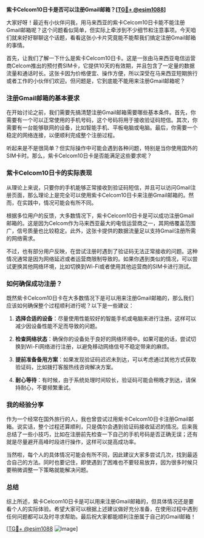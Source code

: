 **紫卡Celcom10日卡是否可以注册Gmail邮箱？[[TG💪+ @esim1088](https://t.me/s/esim1088)]**

大家好呀！最近有小伙伴问我，用马来西亚的紫卡Celcom10日卡能不能注册Gmail邮箱呢？这个问题看似简单，但实际上牵涉到不少细节和注意事项。今天咱们就来好好聊聊这个话题，看看这张小卡片究竟能不能帮我们搞定注册Gmail邮箱的事情。

首先，让我们了解一下什么是紫卡Celcom10日卡。这是一张由马来西亚电信运营商Celcom推出的预付费SIM卡，它提供10天的有效期，并且包含了一定量的数据流量和通话时长。这张卡因为价格便宜、操作方便，所以深受在马来西亚短期旅行或者工作的小伙伴们欢迎。但问题是，它到底能不能用来注册Gmail邮箱呢？

### 注册Gmail邮箱的基本要求

在开始讨论之前，我们需要先搞清楚注册Gmail邮箱需要哪些基本条件。首先，你需要有一个可以正常使用的手机号码，这个号码将用于接收验证码短信。其次，你需要有一台能够联网的设备，比如智能手机、平板电脑或电脑。最后，你需要一个稳定的网络连接，以便顺利完成整个注册过程。

听起来是不是很简单？但实际操作中可能会遇到各种问题，特别是当你使用国外的SIM卡时。那么，紫卡Celcom10日卡是否能满足这些要求呢？

### 紫卡Celcom10日卡的实际表现

从理论上来说，只要你的手机能够正常接收到验证码短信，并且可以访问Gmail注册页面，那么理论上是完全可以使用紫卡Celcom10日卡来注册Gmail邮箱的。然而，在实践中，情况可能会有所不同。

根据多位用户的反馈，大多数情况下，紫卡Celcom10日卡是可以成功注册Gmail邮箱的。这是因为Celcom作为马来西亚最大的电信运营商之一，其网络覆盖范围广，信号质量也比较稳定。此外，这张卡提供的数据流量足以支持Gmail注册所需的网络需求。

不过，也有部分用户反映，在尝试注册时遇到了验证码无法正常接收的问题。这种情况通常是因为网络延迟或者运营商限制导致的。如果你遇到类似的情况，可以尝试更换其他网络环境，比如切换到Wi-Fi或者使用其他运营商的SIM卡进行测试。

### 如何确保成功注册？

既然紫卡Celcom10日卡在大多数情况下是可以用来注册Gmail邮箱的，那么我们应该如何确保整个过程顺利进行呢？以下是一些建议：

1. **选择合适的设备**：尽量使用性能较好的智能手机或电脑来进行注册。这样可以减少因设备性能不足而导致的问题。
   
2. **检查网络状态**：确保你的设备处于良好的网络环境中。如果可能的话，尝试切换到Wi-Fi网络进行注册，以避免移动网络信号不稳定带来的麻烦。

3. **提前准备备用方案**：如果发现验证码迟迟未到达，可以考虑通过其他方式获取验证码，比如拨打客服热线咨询解决方案。

4. **耐心等待**：有时候，由于系统处理时间较长，验证码可能会稍晚才到达，请保持耐心，不要频繁重试。

### 我的经验分享

作为一个经常在国外旅行的人，我也曾尝试过用紫卡Celcom10日卡注册Gmail邮箱。说实话，整个过程还算顺利，只是偶尔会遇到验证码接收延迟的情况。后来我总结了一些小技巧，比如在注册前先检查一下自己的手机号码是否正确无误；还有就是尽量避开高峰时段进行操作，这样可以提高成功率。

当然啦，每个人的具体情况可能会有所不同，因此建议大家多尝试几次，找到最适合自己的方法。同时也要记住，即使遇到了困难也不要轻易放弃，因为很多时候只要稍微调整一下策略就能解决问题。

### 总结

综上所述，紫卡Celcom10日卡是可以用来注册Gmail邮箱的，但具体情况还是要看个人的实际体验。希望大家可以根据上述建议做好充分准备，在使用过程中遇到任何问题都可以及时寻求帮助。最后祝大家都能顺利注册属于自己的Gmail邮箱！

[[TG💪+ @esim1088](https://t.me/s/esim1088) ![Image](https://i.postimg.cc/4NQfJmqS/Snipaste-2025-05-13-00-14-12.png)]